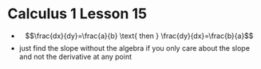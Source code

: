 # Calculus 1 Lesson 15
- $$\frac{dx}{dy}=\frac{a}{b} \text{ then } \frac{dy}{dx}=\frac{b}{a}$$
- just find the slope without the algebra if you only care about the slope and not the derivative at any point
